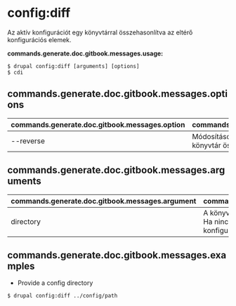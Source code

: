 # config:diff
Az aktív konfigurációt egy könyvtárral összehasonlítva az eltérő konfigurációs elemek.

**commands.generate.doc.gitbook.messages.usage:**
```
$ drupal config:diff [arguments] [options]
$ cdi  
```

## commands.generate.doc.gitbook.messages.options
commands.generate.doc.gitbook.messages.option | commands.generate.doc.gitbook.messages.details
-------|-------------
--reverse | Módosítások megtekintése fordítva (vagyis egy könyvtár összehasonlítása az aktív konfigurációval).

## commands.generate.doc.gitbook.messages.arguments
commands.generate.doc.gitbook.messages.argument | commands.generate.doc.gitbook.messages.details
---------|-------------
directory | A könyvtár, amivel az összehasonlítást végezni kell. Ha nincs megadva, akkor a program a Drupal konfigurációs könyvtárakból választ.

## commands.generate.doc.gitbook.messages.examples
* Provide a config directory
```
$ drupal config:diff ../config/path
```
